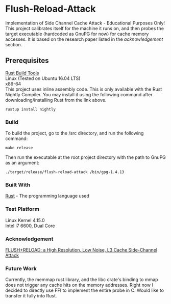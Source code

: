# Flush-Reload-Attack
Implementation of Side Channel Cache Attack - Educational Purposes Only!  
This project calibrates itself for the machine it runs on, and then probes the target executable (hardcoded as GnuPG for now) for cache memory accesses. It is based on the research paper listed in the *acknowledgement* section.

## Prerequisites
[Rust Build Tools](https://www.rust-lang.org/en-US/install.html)  
Linux (Tested on Ubuntu 16.04 LTS)  
x86-64  
This project uses inline assembly code. This is only available with the Rust Nightly Compiler. You may install it using the following command after downloading/installing Rust from the link above.
```
rustup install nightly
```

### Build
To build the project, go to the /src directory, and run the following command:
```
make release
```
Then run the executable at the root project directory with the path to GnuPG as an argument:
```
./target/release/flush-reload-attack /bin/gpg-1.4.13
```

### Built With
[Rust](https://www.rust-lang.org/en-US/) - The programming language used

### Test Platform
Linux Kernel 4.15.0  
Intel i7 6600, Dual Core  

### Acknowledgement
[FLUSH+RELOAD: a High Resolution, Low Noise, L3 Cache Side-Channel Attack](https://eprint.iacr.org/2013/448.pdf)


### Future Work
Currently, the memmap rust library, and the libc crate's binding to mmap does not trigger any cache hits on the memory addresses. Right now I decided to directly use FFI to implement the entire probe in C. Would like to transfer it fully into Rust.
